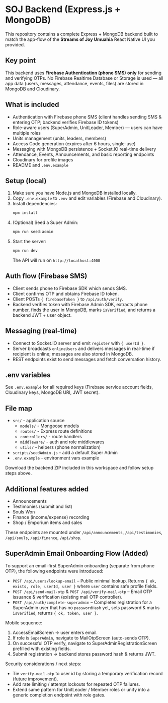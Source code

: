 # SOJ Backend (Express.js + MongoDB)

This repository contains a complete Express + MongoDB backend built to match the app-flow of the **Streams of Joy Umuahia** React Native UI you provided.

## Key point
This backend uses **Firebase Authentication (phone SMS)** **only** for sending and verifying OTPs. No Firebase Realtime Database or Storage is used — all app data (users, messages, attendance, events, files) are stored in MongoDB and Cloudinary.

## What is included
- Authentication with Firebase phone SMS (client handles sending SMS & entering OTP; backend verifies Firebase ID tokens)
- Role-aware users (SuperAdmin, UnitLeader, Member) — users can have multiple roles
- Units management (units, leaders, members)
- Access Code generation (expires after 6 hours, single-use)
- Messaging with MongoDB persistence + Socket.IO real-time delivery
- Attendance, Events, Announcements, and basic reporting endpoints
- Cloudinary for profile images
- README and `.env.example`

## Setup (local)
1. Make sure you have Node.js and MongoDB installed locally.
2. Copy `.env.example` to `.env` and edit variables (Firebase and Cloudinary).
3. Install dependencies:
   ```bash
   npm install
   ```
4. (Optional) Seed a Super Admin:
   ```bash
   npm run seed:admin
   ```
5. Start the server:
   ```bash
   npm run dev
   ```
   The API will run on `http://localhost:4000`

## Auth flow (Firebase SMS)
- Client sends phone to Firebase SDK which sends SMS.
- Client confirms OTP and obtains Firebase ID token.
- Client POSTs `{ firebaseToken }` to `/api/auth/verify`.
- Backend verifies token with Firebase Admin SDK, extracts phone number, finds the user in MongoDB, marks `isVerified`, and returns a backend JWT + user object.

## Messaging (real-time)
- Connect to Socket.IO server and emit `register` with `{ userId }`.
- Server broadcasts `onlineUsers` and delivers messages in real-time if recipient is online; messages are also stored in MongoDB.
- REST endpoints exist to send messages and fetch conversation history.

## .env variables
See `.env.example` for all required keys (Firebase service account fields, Cloudinary keys, MongoDB URI, JWT secret).

## File map
- `src/` - application source
  - `models/` - Mongoose models
  - `routes/` - Express route definitions
  - `controllers/` - route handlers
  - `middleware/` - auth and role middlewares
  - `utils/` - helpers (phone normalization)
- `scripts/seedAdmin.js` - add a default Super Admin
- `.env.example` - environment vars example

Download the backend ZIP included in this workspace and follow setup steps above.


## Additional features added
- Announcements
- Testimonies (submit and list)
- Souls Won
- Finance (income/expense) recording
- Shop / Emporium items and sales

These endpoints are mounted under `/api/announcements`, `/api/testimonies`, `/api/souls`, `/api/finance`, `/api/shop`.

## SuperAdmin Email Onboarding Flow (Added)
To support an email-first SuperAdmin onboarding (separate from phone OTP), the following endpoints were introduced:

- `POST /api/users/lookup-email` – Public minimal lookup. Returns `{ ok, exists, role, userId, user }` where `user` contains safe profile fields.
- `POST /api/send-mail-otp` & `POST /api/verify-mail-otp` – Email OTP issuance & verification (existing mail OTP controller).
- `POST /api/auth/complete-superadmin` – Completes registration for a SuperAdmin user that has no `passwordHash` yet, sets password & marks `isVerified`, returns `{ ok, token, user }`.

Mobile sequence:
1. AccessEmailScreen → user enters email.
2. If role is `SuperAdmin`, navigate to MailOtpScreen (auto-sends OTP).
3. On successful OTP verify, navigate to SuperAdminRegistrationScreen prefilled with existing fields.
4. Submit registration → backend stores password hash & returns JWT.

Security considerations / next steps:
- Tie `verify-mail-otp` to user id by storing a temporary verification record (future improvement).
- Add rate limiting / attempt lockouts for repeated OTP failures.
- Extend same pattern for UnitLeader / Member roles or unify into a generic completion endpoint with role gates.
